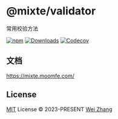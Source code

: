 # @mixte/validator
常用校验方法

[![npm][npm-badges-src]][npm-href]
[![Downloads][downloads-badges-src]][npm-href]
[![Codecov][codecov-badges-src]][codecov-href]

## 文档

https://mixte.moomfe.com/

## License

[MIT](https://github.com/MoomFE/mixte/main/LICENSE) License © 2023-PRESENT [Wei Zhang](https://github.com/Zhang-Wei-666)

<!-- Badges -->

[npm-badges-src]: https://img.shields.io/npm/v/@mixte/validator.svg
[npm-href]: https://www.npmjs.com/package/@mixte/validator
[downloads-badges-src]: https://img.shields.io/npm/dm/@mixte/validator.svg
[codecov-badges-src]: https://img.shields.io/codecov/c/gh/MoomFE/mixte
[codecov-href]: https://codecov.io/gh/MoomFE/mixte
